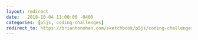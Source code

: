 ```yaml
---
layout: redirect
date:   2018-10-04 11:00:00 -0400
categories: [p5js, coding-challenges]
redirect_to: https://brianhonohan.com/sketchbook/p5js/coding-challenges/space-invaders/
---
```


